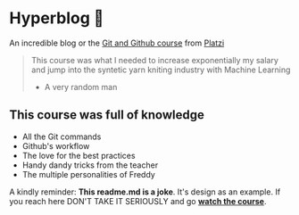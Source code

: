 # Hyperblog 💚
An incredible blog or the [Git and Github course](https://platzi.com/cursos/git-github/ " Git and Github course") from [Platzi](https://platzi.com/ "Platzi")
> This course was what I needed to increase exponentially my salary and jump into the syntetic yarn kniting industry with Machine Learning
> - A very random man

## This course was full of knowledge
* All the Git commands
* Github's workflow
* The love for the best practices
* Handy dandy tricks from the teacher
* The multiple personalities of Freddy

A kindly reminder: **This readme.md is a joke**.  It's design as an example. If you reach here DON'T TAKE IT SERIOUSLY and go [**watch the course**](https://platzi.com/cursos/git-github/ "watch the course").